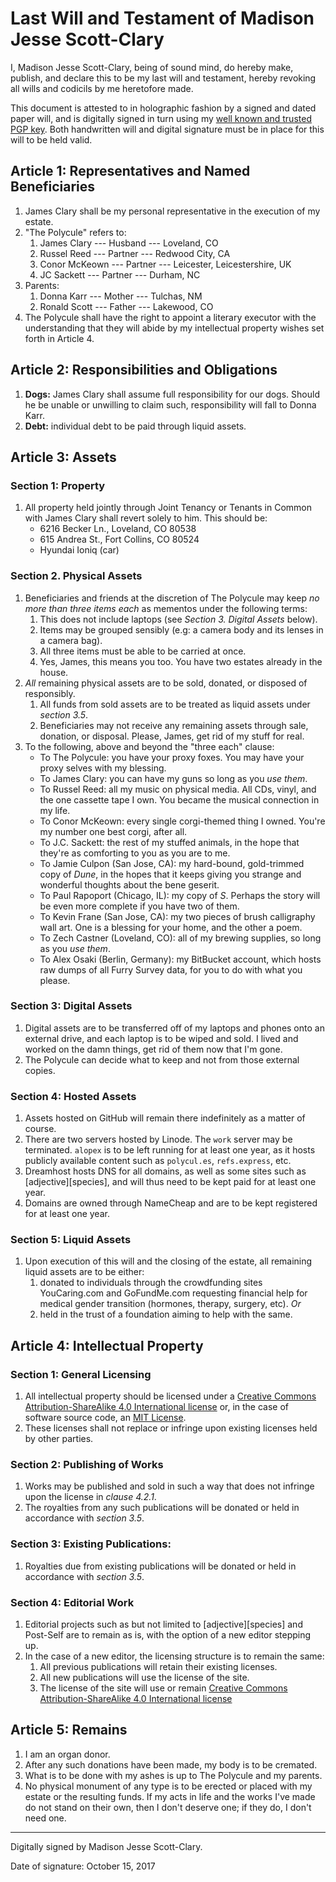 Last Will and Testament of Madison Jesse Scott-Clary
====================================================

I, Madison Jesse Scott-Clary, being of sound mind, do hereby make, publish, and declare this to be my last will and testament, hereby revoking all wills and codicils by me heretofore made.

This document is attested to in holographic fashion by a signed and dated paper will, and is digitally signed in turn using my [well known and trusted PGP key](http://pgp.mit.edu/pks/lookup?op=get&search=0x8361A9B7C55309AB). Both handwritten will and digital signature must be in place for this will to be held valid.

Article 1: Representatives and Named Beneficiaries
--------------------------------------------------

1. James Clary shall be my personal representative in the execution of my estate.
2. "The Polycule" refers to:
    1. James Clary --- Husband --- Loveland, CO
    2. Russel Reed --- Partner --- Redwood City, CA
    3. Conor McKeown --- Partner --- Leicester, Leicestershire, UK
    4. JC Sackett --- Partner --- Durham, NC
3. Parents:
    1. Donna Karr --- Mother --- Tulchas, NM
    2. Ronald Scott --- Father --- Lakewood, CO
4. The Polycule shall have the right to appoint a literary executor with the understanding that they will abide by my intellectual property wishes set forth in Article 4.

Article 2: Responsibilities and Obligations
-------------------------------------------

1. **Dogs:** James Clary shall assume full responsibility for our dogs. Should he be unable or unwilling to claim such, responsibility will fall to Donna Karr.
2. **Debt:** individual debt to be paid through liquid assets.

Article 3: Assets
-----------------

### Section 1: Property

1. All property held jointly through Joint Tenancy or Tenants in Common with James Clary shall revert solely to him. This should be:
    * 6216 Becker Ln., Loveland, CO 80538
    * 615 Andrea St., Fort Collins, CO 80524
    * Hyundai Ioniq (car)

### Section 2. Physical Assets

1. Beneficiaries and friends at the discretion of The Polycule may keep *no more than three items each* as mementos under the following terms:
    1. This does not include laptops (see *Section 3. Digital Assets* below).
    2. Items may be grouped sensibly (e.g: a camera body and its lenses in a camera bag).
    3. All three items must be able to be carried at once.
    4. Yes, James, this means you too. You have two estates already in the house.
2. *All* remaining physical assets are to be sold, donated, or disposed of responsibly.
    1. All funds from sold assets are to be treated as liquid assets under *section 3.5*.
    2. Beneficiaries may not receive any remaining assets through sale, donation, or disposal. Please, James, get rid of my stuff for real.
3. To the following, above and beyond the "three each" clause:
    * To The Polycule: you have your proxy foxes. You may have your proxy selves with my blessing.
    * To James Clary: you can have my guns so long as you *use them*.
    * To Russel Reed: all my music on physical media. All CDs, vinyl, and the one cassette tape I own. You became the musical connection in my life.
    * To Conor McKeown: every single corgi-themed thing I owned. You're my number one best corgi, after all.
    * To J.C. Sackett: the rest of my stuffed animals, in the hope that they're as comforting to you as you are to me.
    * To Jamie Culpon (San Jose, CA): my hard-bound, gold-trimmed copy of *Dune*, in the hopes that it keeps giving you strange and wonderful thoughts about the bene geserit.
    * To Paul Rapoport (Chicago, IL): my copy of *S*. Perhaps the story will be even more complete if you have two of them.
    * To Kevin Frane (San Jose, CA): my two pieces of brush calligraphy wall art. One is a blessing for your home, and the other a poem.
    * To Zech Castner (Loveland, CO): all of my brewing supplies, so long as you *use them*.
    * To Alex Osaki (Berlin, Germany): my BitBucket account, which hosts raw dumps of all Furry Survey data, for you to do with what you please.

### Section 3: Digital Assets

1. Digital assets are to be transferred off of my laptops and phones onto an external drive, and each laptop is to be wiped and sold. I lived and worked on the damn things, get rid of them now that I'm gone.
2. The Polycule can decide what to keep and not from those external copies.

### Section 4: Hosted Assets

1. Assets hosted on GitHub will remain there indefinitely as a matter of course.
2. There are two servers hosted by Linode. The `work` server may be terminated. `alopex` is to be left running for at least one year, as it hosts publicly available content such as `polycul.es`, `refs.express`, etc.
3. Dreamhost hosts DNS for all domains, as well as some sites such as [adjective][species], and will thus need to be kept paid for at least one year.
4. Domains are owned through NameCheap and are to be kept registered for at least one year.

### Section 5: Liquid Assets

1. Upon execution of this will and the closing of the estate, all remaining liquid assets are to be either:
    1. donated to individuals through the crowdfunding sites YouCaring.com and GoFundMe.com requesting financial help for medical gender transition (hormones, therapy, surgery, etc). *Or*
    2. held in the trust of a foundation aiming to help with the same.

Article 4: Intellectual Property
--------------------------------

### Section 1: General Licensing

1. All intellectual property should be licensed under a [Creative Commons Attribution-ShareAlike 4.0 International license](https://creativecommons.org/licenses/by-sa/4.0/) or, in the case of software source code, an [MIT License](https://opensource.org/licenses/MIT).
2. These licenses shall not replace or infringe upon existing licenses held by other parties.

### Section 2: Publishing of Works

1. Works may be published and sold in such a way that does not infringe upon the license in *clause 4.2.1*.
2. The royalties from any such publications will be donated or held in accordance with *section 3.5*.

### Section 3: Existing Publications:

1. Royalties due from existing publications will be donated or held in accordance with *section 3.5*.

### Section 4: Editorial Work

1. Editorial projects such as but not limited to [adjective][species] and Post-Self are to remain as is, with the option of a new editor stepping up.
2. In the case of a new editor, the licensing structure is to remain the same:
    1. All previous publications will retain their existing licenses.
    2. All new publications will use the license of the site.
    3. The license of the site will use or remain [Creative Commons Attribution-ShareAlike 4.0 International license](https://creativecommons.org/licenses/by-sa/4.0/)

Article 5: Remains
------------------

1. I am an organ donor.
2. After any such donations have been made, my body is to be cremated.
3. What is to be done with my ashes is up to The Polycule and my parents.
4. No physical monument of any type is to be erected or placed with my estate or the resulting funds. If my acts in life and the works I've made do not stand on their own, then I don't deserve one; if they do, I don't need one.

----------

Digitally signed by Madison Jesse Scott-Clary.

Date of signature: October 15, 2017
